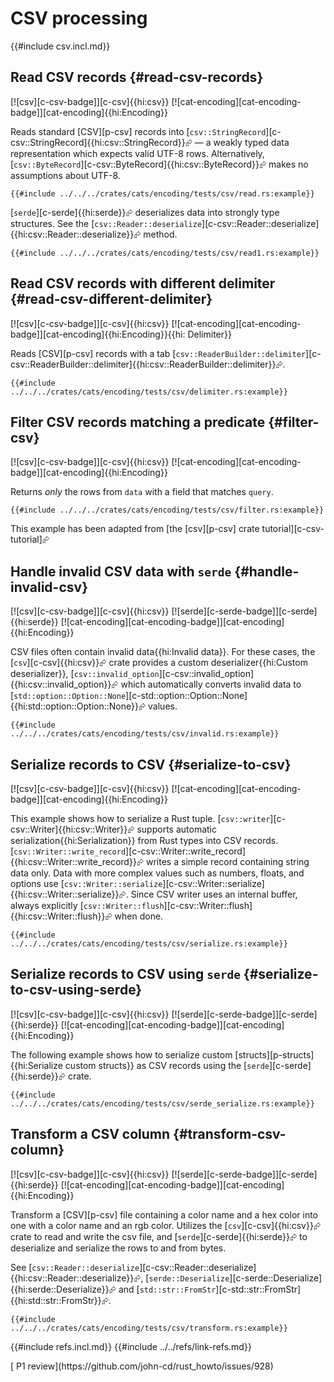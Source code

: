 # CSV processing

{{#include csv.incl.md}}

## Read CSV records {#read-csv-records}

[![csv][c-csv-badge]][c-csv]{{hi:csv}} [![cat-encoding][cat-encoding-badge]][cat-encoding]{{hi:Encoding}}

Reads standard [CSV][p-csv] records into [`csv::StringRecord`][c-csv::StringRecord]{{hi:csv::StringRecord}}⮳ — a weakly typed data representation which expects valid UTF-8 rows. Alternatively,
[`csv::ByteRecord`][c-csv::ByteRecord]{{hi:csv::ByteRecord}}⮳ makes no assumptions about UTF-8.

```rust,editable
{{#include ../../../crates/cats/encoding/tests/csv/read.rs:example}}
```

[`serde`][c-serde]{{hi:serde}}⮳ deserializes data into strongly type structures. See the [`csv::Reader::deserialize`][c-csv::Reader::deserialize]{{hi:csv::Reader::deserialize}}⮳ method.

```rust,editable
{{#include ../../../crates/cats/encoding/tests/csv/read1.rs:example}}
```

## Read CSV records with different delimiter {#read-csv-different-delimiter}

[![csv][c-csv-badge]][c-csv]{{hi:csv}} [![cat-encoding][cat-encoding-badge]][cat-encoding]{{hi:Encoding}}{{hi: Delimiter}}

Reads [CSV][p-csv] records with a tab [`csv::ReaderBuilder::delimiter`][c-csv::ReaderBuilder::delimiter]{{hi:csv::ReaderBuilder::delimiter}}⮳.

```rust,editable
{{#include ../../../crates/cats/encoding/tests/csv/delimiter.rs:example}}
```

## Filter CSV records matching a predicate {#filter-csv}

[![csv][c-csv-badge]][c-csv]{{hi:csv}} [![cat-encoding][cat-encoding-badge]][cat-encoding]{{hi:Encoding}}

Returns _only_ the rows from `data` with a field that matches `query`.

```rust,editable
{{#include ../../../crates/cats/encoding/tests/csv/filter.rs:example}}
```

This example has been adapted from [the [csv][p-csv] crate tutorial][c-csv-tutorial]⮳

## Handle invalid CSV data with `serde` {#handle-invalid-csv}

[![csv][c-csv-badge]][c-csv]{{hi:csv}} [![serde][c-serde-badge]][c-serde]{{hi:serde}} [![cat-encoding][cat-encoding-badge]][cat-encoding]{{hi:Encoding}}

CSV files often contain invalid data{{hi:Invalid data}}. For these cases, the [`csv`][c-csv]{{hi:csv}}⮳ crate provides a custom deserializer{{hi:Custom deserializer}}, [`csv::invalid_option`][c-csv::invalid_option]{{hi:csv::invalid_option}}⮳ which automatically converts invalid data to [`std::option::Option::None`][c-std::option::Option::None]{{hi:std::option::Option::None}}⮳ values.

```rust,editable
{{#include ../../../crates/cats/encoding/tests/csv/invalid.rs:example}}
```

## Serialize records to CSV {#serialize-to-csv}

[![csv][c-csv-badge]][c-csv]{{hi:csv}} [![cat-encoding][cat-encoding-badge]][cat-encoding]{{hi:Encoding}}

This example shows how to serialize a Rust tuple. [`csv::writer`][c-csv::Writer]{{hi:csv::Writer}}⮳ supports automatic serialization{{hi:Serialization}} from Rust types into CSV records. [`csv::Writer::write_record`][c-csv::Writer::write_record]{{hi:csv::Writer::write_record}}⮳ writes a simple record containing string data only. Data with more complex values such as numbers, floats, and options use [`csv::Writer::serialize`][c-csv::Writer::serialize]{{hi:csv::Writer::serialize}}⮳. Since CSV writer uses an internal buffer, always explicitly [`csv::Writer::flush`][c-csv::Writer::flush]{{hi:csv::Writer::flush}}⮳ when done.

```rust,editable
{{#include ../../../crates/cats/encoding/tests/csv/serialize.rs:example}}
```

## Serialize records to CSV using `serde` {#serialize-to-csv-using-serde}

[![csv][c-csv-badge]][c-csv]{{hi:csv}} [![serde][c-serde-badge]][c-serde]{{hi:serde}} [![cat-encoding][cat-encoding-badge]][cat-encoding]{{hi:Encoding}}

The following example shows how to serialize custom [structs][p-structs]{{hi:Serialize custom structs}} as CSV records using the [`serde`][c-serde]{{hi:serde}}⮳ crate.

```rust,editable
{{#include ../../../crates/cats/encoding/tests/csv/serde_serialize.rs:example}}
```

## Transform a CSV column {#transform-csv-column}

[![csv][c-csv-badge]][c-csv]{{hi:csv}} [![serde][c-serde-badge]][c-serde]{{hi:serde}} [![cat-encoding][cat-encoding-badge]][cat-encoding]{{hi:Encoding}}

Transform a [CSV][p-csv] file containing a color name and a hex color into one with a color name and an rgb color. Utilizes the [`csv`][c-csv]{{hi:csv}}⮳ crate to read and write the csv file, and [`serde`][c-serde]{{hi:serde}}⮳ to deserialize and serialize the rows to and from bytes.

See [`csv::Reader::deserialize`][c-csv::Reader::deserialize]{{hi:csv::Reader::deserialize}}⮳, [`serde::Deserialize`][c-serde::Deserialize]{{hi:serde::Deserialize}}⮳ and [`std::str::FromStr`][c-std::str::FromStr]{{hi:std::str::FromStr}}⮳.

```rust,editable
{{#include ../../../crates/cats/encoding/tests/csv/transform.rs:example}}
```

{{#include refs.incl.md}}
{{#include ../../refs/link-refs.md}}

<div class="hidden">
[ P1 review](https://github.com/john-cd/rust_howto/issues/928)
</div>

